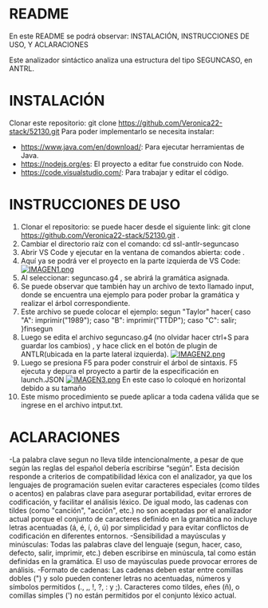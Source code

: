 # README
En este README se podrá observar: INSTALACIÓN, INSTRUCCIONES DE USO, Y ACLARACIONES

Este analizador sintáctico analiza una estructura del tipo SEGUNCASO, en ANTRL. 

# INSTALACIÓN
Clonar este repositorio: git clone https://github.com/Veronica22-stack/52130.git
Para poder implementarlo se necesita instalar:
- https://www.java.com/en/download/: Para ejecutar herramientas de Java.
- https://nodejs.org/es: El proyecto a editar fue construido con Node.
- https://code.visualstudio.com/: Para trabajar y editar el código.

# INSTRUCCIONES DE USO
1.	Clonar el repositorio: se puede hacer desde el siguiente link: git clone https://github.com/Veronica22-stack/52130.git .
2.	Cambiar el directorio raíz con el comando: cd ssl-antlr-seguncaso
3.	Abrir VS Code y ejecutar en la ventana de comandos abierta: code . 
4.	Aquí ya se podrá ver el proyecto en la parte izquierda de VS Code: 
 [![IMAGEN1.png](https://i.postimg.cc/QNc2zdLN/IMAGEN1.png)](https://postimg.cc/bdNVD8N4)
5.	Al seleccionar: seguncaso.g4 , se abrirá la gramática asignada.
6.	Se puede observar que también hay un archivo de texto llamado input, donde se encuentra una ejemplo para poder probar la gramática y realizar el árbol correspondiente.
7.	Este archivo se puede colocar el ejemplo:
segun "Taylor" hacer{
	caso "A": imprimir("1989");
	caso "B": imprimir("TTDP");
	caso "C": salir;
}finsegun
8.	Luego se edita el archivo seguncaso.g4 (no olvidar hacer ctrl+S para guardar los cambios) , y hace click en el botón de plugin de ANTLR(ubicada en la parte lateral izquierda).
 [![IMAGEN2.png](https://i.postimg.cc/MKxCJJx7/IMAGEN2.png)](https://postimg.cc/HjZZbKrn)
9.	Luego se presiona F5 para poder construir el árbol de sintaxis. F5 ejecuta y depura el proyecto a partir de la especificación en launch.JSON
 [![IMAGEN3.png](https://i.postimg.cc/133b4084/IMAGEN3.png)](https://postimg.cc/2Vg0KZFf)
En este caso lo coloqué en horizontal debido a su tamaño
10.	Este mismo procedimiento se puede aplicar a toda cadena válida que se ingrese en el archivo intput.txt.

# ACLARACIONES
-La palabra clave segun no lleva tilde intencionalmente, a pesar de que según las reglas del español debería escribirse “según”. Esta decisión responde a criterios de compatibilidad léxica con el analizador, ya que los lenguajes de programación suelen evitar caracteres especiales (como tildes o acentos) en palabras clave para asegurar portabilidad, evitar errores de codificación, y facilitar el análisis léxico. De igual modo, las cadenas con tildes (como "canción", "acción", etc.) no son aceptadas por el analizador actual porque el conjunto de caracteres definido en la gramática no incluye letras acentuadas (á, é, í, ó, ú) por simplicidad y para evitar conflictos de codificación en diferentes entornos.
-Sensibilidad a mayúsculas y minúsculas: Todas las palabras clave del lenguaje (segun, hacer, caso, defecto, salir, imprimir, etc.) deben escribirse en minúscula, tal como están definidas en la gramática. El uso de mayúsculas puede provocar errores de análisis.
-Formato de cadenas: Las cadenas deben estar entre comillas dobles (") y solo pueden contener letras no acentuadas, números y símbolos permitidos (., ,, !, ?, : y ;). Caracteres como tildes, eñes (ñ), o comillas simples (') no están permitidos por el conjunto léxico actual.
